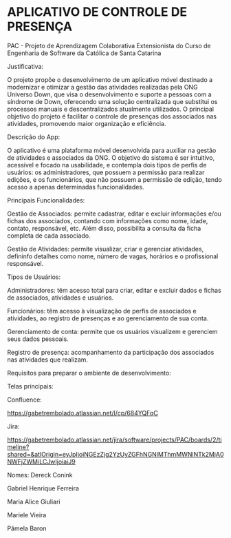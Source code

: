 # APLICATIVO DE CONTROLE DE PRESENÇA
PAC - Projeto de Aprendizagem Colaborativa Extensionista do Curso de Engenharia de Software da Católica de Santa Catarina

Justificativa:

O projeto propõe o desenvolvimento de um aplicativo móvel destinado a modernizar e otimizar a gestão das atividades realizadas pela ONG Universo Down, que visa o desenvolvimento e suporte a pessoas com a síndrome de Down, oferecendo uma solução centralizada que substitui os processos manuais e descentralizados atualmente utilizados. O principal objetivo do projeto é facilitar o controle de presenças dos associados nas atividades, promovendo maior organização e eficiência. 


Descrição do App:

O aplicativo é uma plataforma móvel desenvolvida para auxiliar na gestão de atividades e associados da ONG. O objetivo do sistema é ser intuitivo, acessível e focado na usabilidade, e contempla dois tipos de perfis de usuários: os administradores, que possuem a permissão para realizar edições, e os funcionários, que não possuem a permissão de edição, tendo acesso a apenas determinadas funcionalidades. 

Principais Funcionalidades:

  Gestão de Associados: permite cadastrar, editar e excluir informações e/ou fichas dos associados, contando com informações como nome, idade, contato, responsável, etc. Além disso, possibilita a consulta da ficha completa de cada associado. 
  
  Gestão de Atividades: permite visualizar, criar e gerenciar atividades, defininfo detalhes como nome, número de vagas, horários e o profissional responsável.
  
  Tipos de Usuários:  
  
  Administradores: têm acesso total para criar, editar e excluir dados e fichas de associados, atividades e usuários. 
  
  Funcionários: têm acesso à visualização de perfis de associados e atividades, ao registro de presenças e ao gerenciamento de sua conta. 
    
  Gerenciamento de conta: permite que os usuários visualizem e gerenciem seus dados pessoais. 

  Registro de presença: acompanhamento da participação dos associados nas atividades que realizam. 


Requisitos para preparar o ambiente de desenvolvimento:


Telas principais:


Confluence:

https://gabetrembolado.atlassian.net/l/cp/684YQFqC


Jira:

https://gabetrembolado.atlassian.net/jira/software/projects/PAC/boards/2/timeline?shared=&atlOrigin=eyJpIjoiNGEzZjg2YzUyZGFhNGNlMThmMWNlNTk2MjA0NWFjZWMiLCJwIjoiaiJ9


Nomes:
Dereck Conink

Gabriel Henrique Ferreira

Maria Alice Giuliari

Mariele Vieira

Pâmela Baron
